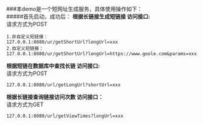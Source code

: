 ###本demo是一个短网址生成服务，具体使用操作如下：  
#####首先启动，成功后：
**根据长链接生成短链接 访问接口:**   
请求方式为POST  
  
    1.非自定义短链接：  
    127.0.0.1:8080/ur/getShortUrl?longUrl=xxx  
    2.自定义短链接：
    127.0.0.1:8080/ur/getShortUrl?longUrl=https://www.goole.com&params=xxx

**根据短链在数据库中查找长链 访问接口:**  
请求方式为POST  

    127.0.0.1:8080/url/getLongUrl?shortUrl=xxx

**根据长链接查询链接访问次数 访问接口：**  
请求方式为GET  

    127.0.0.1:8080/url/getViewTimes?longUrl=xxx
